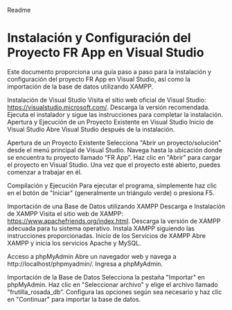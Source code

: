 Readme


# Instalación y Configuración del Proyecto FR App en Visual Studio
Este documento proporciona una guía paso a paso para la instalación y configuración del proyecto FR App en Visual Studio, así como la importación de la base de datos utilizando XAMPP.

Instalación de Visual Studio
Visita el sitio web oficial de Visual Studio: https://visualstudio.microsoft.com/.
Descarga la versión recomendada.
Ejecuta el instalador y sigue las instrucciones para completar la instalación.
Apertura y Ejecución de un Proyecto Existente en Visual Studio
Inicio de Visual Studio
Abre Visual Studio después de la instalación.

Apertura de un Proyecto Existente
Selecciona "Abrir un proyecto/solución" desde el menú principal de Visual Studio.
Navega hasta la ubicación donde se encuentra tu proyecto llamado “FR App”.
Haz clic en "Abrir" para cargar el proyecto en Visual Studio.
Una vez que el proyecto esté abierto, puedes comenzar a trabajar en él.

Compilación y Ejecución
Para ejecutar el programa, simplemente haz clic en el botón de "Iniciar" (generalmente un triángulo verde) o presiona F5.

Importación de una Base de Datos utilizando XAMPP
Descarga e Instalación de XAMPP
Visita el sitio web de XAMPP: https://www.apachefriends.org/index.html.
Descarga la versión de XAMPP adecuada para tu sistema operativo.
Instala XAMPP siguiendo las instrucciones proporcionadas.
Inicio de los Servicios de XAMPP
Abre XAMPP y inicia los servicios Apache y MySQL.

Acceso a phpMyAdmin
Abre un navegador web y navega a http://localhost/phpmyadmin/.
Ingresa a phpMyAdmin.

Importación de la Base de Datos
Selecciona la pestaña "Importar" en phpMyAdmin.
Haz clic en "Seleccionar archivo" y elige el archivo llamado “frutilla_rosada_db”.
Configura las opciones según sea necesario y haz clic en "Continuar" para importar la base de datos.
